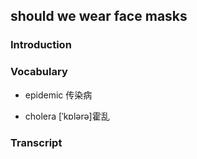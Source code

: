 ## should we wear face masks

### Introduction

### Vocabulary

- epidemic 传染病

- cholera [ˈkɒlərə]霍乱



### Transcript



